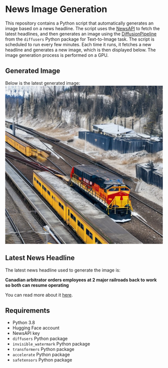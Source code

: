# News Image Generation
This repository contains a Python script that automatically generates an image based on a news headline. The script uses the [NewsAPI](https://newsapi.org/) to fetch the latest headlines, and then generates an image using the [DiffusionPipeline](https://github.com/huggingface/diffusers) from the `diffusers` Python package for Text-to-Image task.
The script is scheduled to run every few minutes. Each time it runs, it fetches a new headline and generates a new image, which is then displayed below. The image generation process is performed on a GPU.

## Generated Image
Below is the latest generated image:
![Generated Image](image.png)

## Latest News Headline
The latest news headline used to generate the image is:

**Canadian arbitrator orders employees at 2 major railroads back to work so both can resume operating**

You can read more about it [here](https://news.google.com/rss/articles/CBMingFBVV95cUxPdEY3OThTcDAtUnplRW13VWlLRWtFRDJpS2V6eElfTjdhdlA4YXJwVTlJYlNrTWpEOFlrZWcxbFVVTE5sZHZvRkVhSVpVaXh2ajBHSmtCVGtpMjFYSmtibC1IazlsV0RtalFqSWlna1JEUFpIaGRUUmV1ZV82UTNGclNJQ1dIQ0Q1MVpoVzN2T1QtN25mTm5aRlhfand5UQ?oc=5).

## Requirements
- Python 3.8
- Hugging Face account
- NewsAPI key
- `diffusers` Python package
- `invisible_watermark` Python package
- `transformers` Python package
- `accelerate` Python package
- `safetensors` Python package
